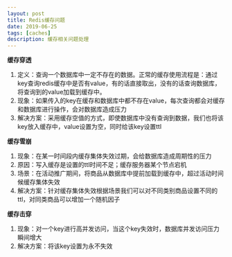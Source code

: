 ```yaml
---
layout: post
title: Redis缓存问题
date: 2019-06-25
tags: [caches]
description: 缓存相关问题处理
---
```


**缓存穿透**
1. 定义：查询一个数据库中一定不存在的数据。正常的缓存使用流程是：通过key查询redis缓存中是否有value，有的话直接取出，没有的话查询数据库，将查询到的value加载到缓存中。
2. 现象：如果传入的key在缓存和数据库中都不存在value，每次查询都会对缓存和数据库进行操作，会对数据库造成压力
3. 解决方案：采用缓存空值的方式，即使数据库中没有查询到数据，我们也将该key放入缓存中，value设置为空，同时给该key设置ttl

**缓存雪崩**
1. 现象：在某一时间段内缓存集体失效过期，会给数据库造成周期性的压力
2. 原因：写入缓存是设置的ttl时间不足；缓存服务器某个节点宕机
3. 场景：在活动推广期间，将商品从数据库中提前加载到缓存中，超过活动时间候缓存集体失效
4. 解决方案：针对缓存集体失效根据场景我们可以对不同类别商品设置不同的ttl，对同类商品可以增加一个随机因子

**缓存击穿**
1. 现象：对一个key进行高并发访问，当这个key失效时，数据库并发访问压力瞬间增大
2. 解决方案：将该key设置为永不失效
